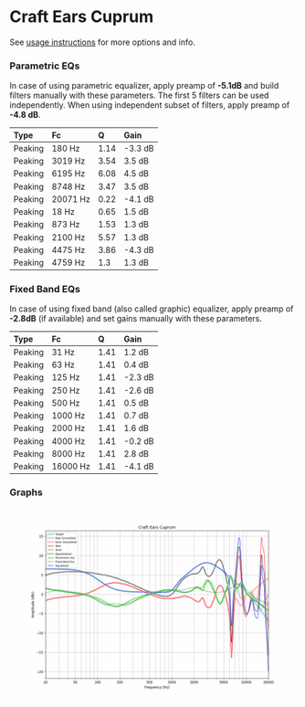 # Craft Ears Cuprum
See [usage instructions](https://github.com/jaakkopasanen/AutoEq#usage) for more options and info.

### Parametric EQs
In case of using parametric equalizer, apply preamp of **-5.1dB** and build filters manually
with these parameters. The first 5 filters can be used independently.
When using independent subset of filters, apply preamp of **-4.8 dB**.

| Type    | Fc       |    Q | Gain    |
|:--------|:---------|:-----|:--------|
| Peaking | 180 Hz   | 1.14 | -3.3 dB |
| Peaking | 3019 Hz  | 3.54 | 3.5 dB  |
| Peaking | 6195 Hz  | 6.08 | 4.5 dB  |
| Peaking | 8748 Hz  | 3.47 | 3.5 dB  |
| Peaking | 20071 Hz | 0.22 | -4.1 dB |
| Peaking | 18 Hz    | 0.65 | 1.5 dB  |
| Peaking | 873 Hz   | 1.53 | 1.3 dB  |
| Peaking | 2100 Hz  | 5.57 | 1.3 dB  |
| Peaking | 4475 Hz  | 3.86 | -4.3 dB |
| Peaking | 4759 Hz  | 1.3  | 1.3 dB  |

### Fixed Band EQs
In case of using fixed band (also called graphic) equalizer, apply preamp of **-2.8dB**
(if available) and set gains manually with these parameters.

| Type    | Fc       |    Q | Gain    |
|:--------|:---------|:-----|:--------|
| Peaking | 31 Hz    | 1.41 | 1.2 dB  |
| Peaking | 63 Hz    | 1.41 | 0.4 dB  |
| Peaking | 125 Hz   | 1.41 | -2.3 dB |
| Peaking | 250 Hz   | 1.41 | -2.6 dB |
| Peaking | 500 Hz   | 1.41 | 0.5 dB  |
| Peaking | 1000 Hz  | 1.41 | 0.7 dB  |
| Peaking | 2000 Hz  | 1.41 | 1.6 dB  |
| Peaking | 4000 Hz  | 1.41 | -0.2 dB |
| Peaking | 8000 Hz  | 1.41 | 2.8 dB  |
| Peaking | 16000 Hz | 1.41 | -4.1 dB |

### Graphs
![](./Craft%20Ears%20Cuprum.png)